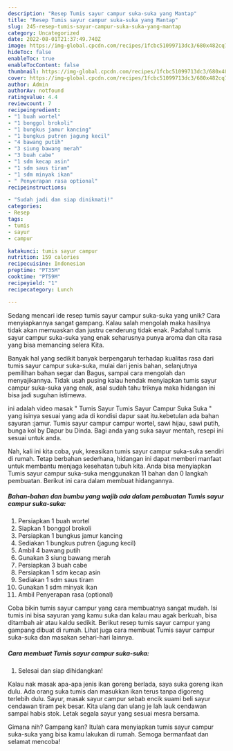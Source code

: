 ```yaml
---
description: "Resep Tumis sayur campur suka-suka yang Mantap"
title: "Resep Tumis sayur campur suka-suka yang Mantap"
slug: 245-resep-tumis-sayur-campur-suka-suka-yang-mantap
category: Uncategorized
date: 2022-08-01T21:37:49.740Z
image: https://img-global.cpcdn.com/recipes/1fcbc51099713dc3/680x482cq70/tumis-sayur-campur-suka-suka-foto-resep-utama.jpg
hideToc: false
enableToc: true
enableTocContent: false
thumbnail: https://img-global.cpcdn.com/recipes/1fcbc51099713dc3/680x482cq70/tumis-sayur-campur-suka-suka-foto-resep-utama.jpg
cover: https://img-global.cpcdn.com/recipes/1fcbc51099713dc3/680x482cq70/tumis-sayur-campur-suka-suka-foto-resep-utama.jpg
author: Admin
authorAv: notfound
ratingvalue: 4.4
reviewcount: 7
recipeingredient:
- "1 buah wortel"
- "1 bonggol brokoli"
- "1 bungkus jamur kancing"
- "1 bungkus putren jagung kecil"
- "4 bawang putih"
- "3 siung bawang merah"
- "3 buah cabe"
- "1 sdm kecap asin"
- "1 sdm saus tiram"
- "1 sdm minyak ikan"
- " Penyerapan rasa optional"
recipeinstructions:

- "Sudah jadi dan siap dinikmati!"
categories:
- Resep
tags:
- tumis
- sayur
- campur

katakunci: tumis sayur campur 
nutrition: 159 calories
recipecuisine: Indonesian
preptime: "PT35M"
cooktime: "PT59M"
recipeyield: "1"
recipecategory: Lunch

---
```





Sedang mencari ide resep tumis sayur campur suka-suka yang unik? Cara menyiapkannya sangat gampang. Kalau salah mengolah maka hasilnya tidak akan memuaskan dan justru cenderung tidak enak. Padahal tumis sayur campur suka-suka yang enak seharusnya punya aroma dan cita rasa yang bisa memancing selera Kita.





Banyak hal yang sedikit banyak berpengaruh terhadap kualitas rasa dari tumis sayur campur suka-suka, mulai dari jenis bahan, selanjutnya pemilihan bahan segar dan Bagus, sampai cara mengolah dan menyajikannya. Tidak usah pusing kalau hendak menyiapkan tumis sayur campur suka-suka yang enak,      asal sudah tahu triknya maka hidangan ini bisa jadi suguhan istimewa.














ini adalah video masak &#34; Tumis Sayur Tumis Sayur Campur Suka Suka &#34; yang isinya sesuai yang ada di kondisi dapur saat itu.kebetulan ada bahan sayuran :jamur. Tumis sayur campur campur wortel, sawi hijau, sawi putih, bunga kol by Dapur bu Dinda. Bagi anda yang suka sayur mentah, resepi ini sesuai untuk anda.






Nah, kali ini kita coba, yuk, kreasikan tumis sayur campur suka-suka sendiri di rumah. Tetap berbahan sederhana, hidangan ini dapat memberi manfaat untuk membantu menjaga kesehatan tubuh kita. Anda bisa menyiapkan Tumis sayur campur suka-suka menggunakan 11 bahan dan 0 langkah pembuatan. Berikut ini cara dalam membuat hidangannya.

<!--inarticleads1-->

##### Bahan-bahan dan bumbu yang wajib ada dalam pembuatan Tumis sayur campur suka-suka:

1. Persiapkan 1 buah wortel
1. Siapkan 1 bonggol brokoli
1. Persiapkan 1 bungkus jamur kancing
1. Sediakan 1 bungkus putren (jagung kecil)
1. Ambil 4 bawang putih
1. Gunakan 3 siung bawang merah
1. Persiapkan 3 buah cabe
1. Persiapkan 1 sdm kecap asin
1. Sediakan 1 sdm saus tiram
1. Gunakan 1 sdm minyak ikan
1. Ambil  Penyerapan rasa (optional)


Coba bikin tumis sayur campur yang cara membuatnya sangat mudah. Isi tumis ini bisa sayuran yang kamu suka dan kalau mau agak berkuah, bisa ditambah air atau kaldu sedikit. Berikut resep tumis sayur campur yang gampang dibuat di rumah. Lihat juga cara membuat Tumis sayur campur suka-suka dan masakan sehari-hari lainnya. 

<!--inarticleads2-->

##### Cara membuat Tumis sayur campur suka-suka:


1. Selesai dan siap dihidangkan!

Kalau nak masak apa-apa jenis ikan goreng berlada, saya suka goreng ikan dulu. Ada orang suka tumis dan masukkan ikan terus tanpa digoreng terlebih dulu. Sayur, masak sayur campur sebab encik suami beli sayur cendawan tiram pek besar. Kita ulang dan ulang je lah lauk cendawan sampai habis stok. Letak segala sayur yang sesuai mesra bersama. 

Gimana nih? Gampang kan? Itulah cara menyiapkan tumis sayur campur suka-suka yang bisa kamu lakukan di rumah. Semoga bermanfaat dan selamat mencoba!
